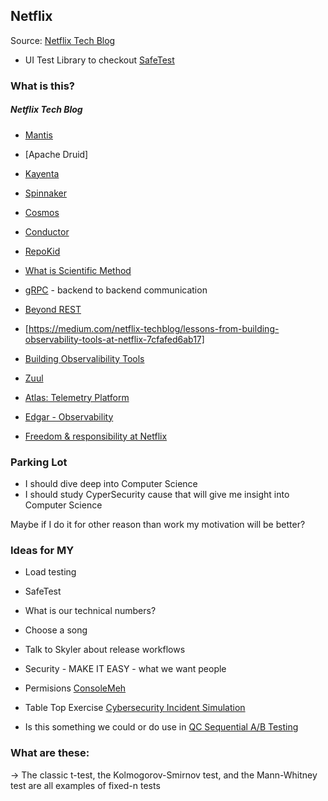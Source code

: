 ## Netflix
Source: [Netflix Tech Blog](https://netflixtechblog.com/)

- UI Test Library to checkout [SafeTest](https://github.com/kolodny/safetest)



### What is this?
##### Netflix Tech Blog
- [Mantis](https://netflixtechblog.com/open-sourcing-mantis-a-platform-for-building-cost-effective-realtime-operations-focused-5b8ff387813a)
- [Apache Druid]
- [Kayenta](https://netflixtechblog.com/automated-canary-analysis-at-netflix-with-kayenta-3260bc7acc69)
- [Spinnaker](https://netflixtechblog.com/netflix-at-the-spinnaker-summit-2018-ac694692d007)
- [Cosmos](https://netflixtechblog.com/the-netflix-cosmos-platform-35c14d9351ad)
- [Conductor](https://netflixtechblog.com/evolution-of-netflix-conductor-16600be36bca)
- [RepoKid](https://github.com/Netflix/repokid)
- [What is Scientific Method](https://en.wikipedia.org/wiki/Scientific_method)
- [gRPC](https://grpc.io/) - backend to backend communication
- [Beyond REST](https://netflixtechblog.com/beyond-rest-1b76f7c20ef6)
- [https://medium.com/netflix-techblog/lessons-from-building-observability-tools-at-netflix-7cfafed6ab17]
- [Building Observalibility Tools](https://medium.com/netflix-techblog/lessons-from-building-observability-tools-at-netflix-7cfafed6ab17)

- [Zuul](https://github.com/Netflix/zuul)
- [Atlas: Telemetry Platform](https://netflixtechblog.com/introducing-atlas-netflixs-primary-telemetry-platform-bd31f4d8ed9a)
- [Edgar - Observability](https://netflixtechblog.com/introducing-atlas-netflixs-primary-telemetry-platform-bd31f4d8ed9a)


- [Freedom & responsibility at Netflix](https://www.oreilly.com/library/view/oscon-2017/9781491976227/video306724.html)

### Parking Lot
- I should dive deep into Computer Science
- I should study CyperSecurity cause that will give me insight into Computer Science

Maybe if I do it for other reason than work my motivation will be better?



### Ideas for MY
- Load testing
- SafeTest
- What is our technical numbers?
- Choose a song
- Talk to Skyler about release workflows
- Security - MAKE IT EASY - what we want people 
- Permisions [ConsoleMeh](https://netflixtechblog.com/consoleme-a-central-control-plane-for-aws-permissions-and-access-fd09afdd60a8)
- Table Top Exercise [Cybersecurity Incident Simulation](https://www.uber.com/en-CA/blog/cybersecurity-incident-simulation/?uclick_id=7c7ef1f3-f8f2-4942-ad46-637e102f99ce)




- Is this something we could or do use in [QC Sequential A/B Testing](https://netflixtechblog.com/sequential-a-b-testing-keeps-the-world-streaming-netflix-part0-continuous-data-cba6c7ed49df)


### What are these:
-> The classic t-test, the Kolmogorov-Smirnov test, and the Mann-Whitney test are all examples of fixed-n tests
